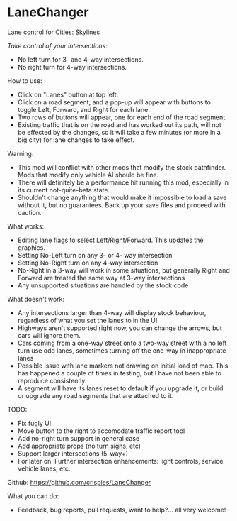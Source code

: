 # LaneChanger
Lane control for Cities: Skylines

*Take control of your intersections:*
- No left turn for 3- and 4-way intersections.
- No right turn for 4-way intersections.

How to use:
- Click on "Lanes" button at top left.
- Click on a road segment, and a pop-up will appear with buttons to toggle Left, Forward, and Right for each lane.
- Two rows of buttons will appear, one for each end of the road segment.
- Existing traffic that is on the road and has worked out its path, will not be effected by the changes, so it will take a few minutes (or more in a big city) for lane changes to take effect.

Warning:
- This mod will conflict with other mods that modify the stock pathfinder.  Mods that modify only vehicle AI should be fine.
- There will definitely be a performance hit running this mod, especially in its current not-quite-beta state.
- Shouldn't change anything that would make it impossible to load a save without it, but no guarantees.  Back up your save files and proceed with caution.

What works:
- Editing lane flags to select Left/Right/Forward.  This updates the graphics.
- Setting No-Left turn on any 3- or 4- way intersection
- Setting No-Right turn on any 4-way intersection
- No-Right in a 3-way will work in some situations, but generally Right and Forward are treated the same way at 3-way intersections
- Any unsupported situations are handled by the stock code

What doesn't work:
- Any intersections larger than 4-way will display stock behaviour, regardless of what you set the lanes to in the UI
- Highways aren't supported right now, you can change the arrows, but cars will ignore them.
- Cars coming from a one-way street onto a two-way street with a no left turn use odd lanes, sometimes turning off the one-way in inappropriate lanes
- Possible issue with lane markers not drawing on initial load of map.  This has happened a couple of times in testing, but I have not been able to reproduce consistently.
- A segment will have its lanes reset to default if you upgrade it, or build or upgrade any road segments that are attached to it.

TODO:
- Fix fugly UI
- Move button to the right to accomodate traffic report tool
- Add no-right turn support in general case
- Add appropriate props (no turn signs, etc)
- Support larger intersections (5-way+)
- For later on: Further intersection enhancements: light controls, service vehicle lanes, etc.

Github:
https://github.com/crispies/LaneChanger

What you can do:
- Feedback, bug reports, pull requests, want to help?... all very welcome!
